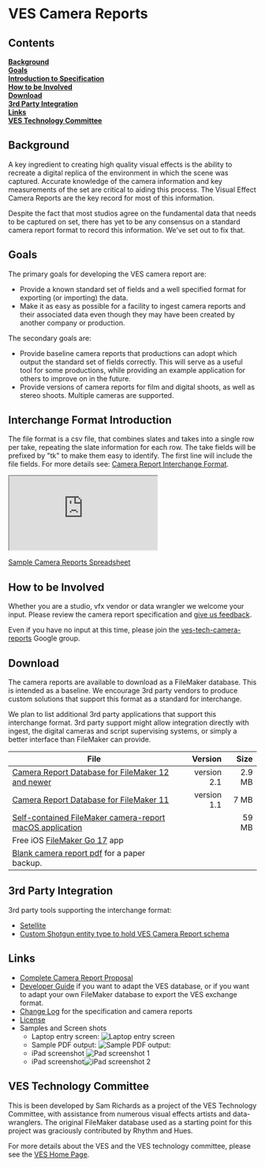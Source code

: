 # VES Camera Reports

## Contents
**[Background](#background)**<br>
**[Goals](#goals)**<br>
**[Introduction to Specification](#interchange-format-introduction)**<br>
**[How to be Involved](#how-to-be-involved)**<br>
**[Download](#download)**<br>
**[3rd Party Integration](#3rd-party-integration)**<br>
**[Links](#links)**<br>
**[VES Technology Committee](#ves-technology-committee)**<br>

## Background

A key ingredient to creating high quality visual effects is the ability to recreate a digital
replica of the environment in which the scene was captured. Accurate knowledge of the camera
information and key measurements of the set are critical to aiding this process. The Visual
Effect Camera Reports are the key record for most of this information.

Despite the fact that most studios agree on the fundamental data that needs to be captured on set,
there has yet to be any consensus on a standard camera report format to record this information. 
We've set out to fix that.

## Goals

The primary goals for developing the VES camera report are:

* Provide a known standard set of fields and a well specified format for exporting (or importing) the data.
* Make it as easy as possible for a facility to ingest camera reports and their associated data even though they may have been created by another company or production.

The secondary goals are:

* Provide baseline camera reports that productions can adopt which output the standard set of fields correctly. This will serve as a useful tool for some productions, while providing an example application for others to improve on in the future.
* Provide versions of camera reports for film and digital shoots, as well as stereo shoots. Multiple cameras are supported.

## Interchange Format Introduction

The file format is a csv file, that combines slates and takes into a single row per take,
repeating the slate information for each row. The take fields will be prefixed by "tk" to make
them easy to identify. The first line will include the file fields. For more details see:
[Camera Report Interchange Format](https://docs.google.com/document/d/17CVfBa2a1m2lyve5NFIovfTFC76GF5DE8qdPD1Fd4UI/pub).

<p><iframe src="https://docs.google.com/spreadsheet/pub?key=0AnE1uazTlVCGdDAtUkRwQlB4bWwxM0pKWGJneFZINmc&single=true&gid=2&output=html&range=A1%3ABG14&embedded=true"></iframe></p>

[Sample Camera Reports Spreadsheet](https://docs.google.com/spreadsheet/pub?key=0AnE1uazTlVCGdDAtUkRwQlB4bWwxM0pKWGJneFZINmc&single=true&gid=2&output=html&range=A1%3ABG14&embedded=true)

## How to be Involved

Whether you are a studio, vfx vendor or data wrangler we welcome your input. Please review the camera report specification and [give us feedback](https://groups.google.com/forum/#!forum/ves-tech-camera-reports).

Even if you have no input at this time, please join the [ves-tech-camera-reports](https://groups.google.com/forum/#!forum/ves-tech-camera-reports) Google group.

## Download

The camera reports are available to download as a FileMaker database. This is intended as a
baseline. We encourage 3rd party vendors to produce custom solutions that support this format as
a standard for interchange.

We plan to list additional 3rd party applications that support this interchange format. 3rd party
support might allow integration directly with ingest, the digital cameras and script supervising
systems, or simply a better interface than FileMaker can provide.

| File          | Version       | Size  |
| ------------- |--------------:| ------:|
| [Camera Report Database for FileMaker 12 and newer](https://camerareports.org/filemaker_12/ves_camera_reports.fmp12?raw=true) | version 2.1   | 2.9 MB |
| [Camera Report Database for FileMaker 11](https://camerareports.org/filemaker_11/ves_camera_reports.fp7?raw=true) | version 1.1   |   7 MB |
| [Self-contained FileMaker camera-report macOS application](https://camerareports.org/standalone/VES_CameraReport_Standalone.dmg?raw=true) |               |  59 MB |
| Free iOS [FileMaker Go 17](https://itunes.apple.com/us/app/filemaker-go-17/id1274628191?mt=8) app | |
| [Blank camera report pdf](https://camerareports.org/assets/camera-report-print-1.0-blank.pdf) for a paper backup. | |

## 3rd Party Integration

3rd party tools supporting the interchange format:

* [Setellite](https://setellite.nl/)
* [Custom Shotgun entity type to hold VES Camera Report schema](https://gist.github.com/reformstudios/993286b82f5e70b43013a3cd5f223c45)

## Links

* [Complete Camera Report Proposal](https://camerareports.org/assets/VESCameraReportProposal.html)
* [Developer Guide](https://docs.google.com/document/d/1ZmPxV6TMdPYdJ2ixfQ9V2TtvRVMxLIpn1JrUAGpDTxI/pub) if you want to adapt the VES database, or if you want to adapt your own FileMaker database to export the VES exchange format.
* [Change Log](https://docs.google.com/document/d/1_A8FBCWZtw2zkUlUi7f02W1UDLgDdBA7u_B1r3ZwsOc/pub) for the specification and camera reports
* [License](https://camerareports.org/LICENSE.txt)
* Samples and Screen shots
    * Laptop entry screen: ![Laptop entry screen](https://camerareports.org/images/camera-report-full-1.0-beta.png)
    * Sample PDF output: ![Sample PDF output:](https://camerareports.org/images/camera-report-print-1.0-beta.png)
    * iPad screenshot ![Pad screenshot 1](https://camerareports.org/images/ipad-1.png)
    * iPad screenshot![iPad screenshot 2](https://camerareports.org/images/ipad-2.png)

## VES Technology Committee

This is been developed by Sam Richards as a project of the VES Technology Committee, with
assistance from numerous visual effects artists and data-wranglers. The original FileMaker
database used as a starting point for this project was graciously contributed by Rhythm and Hues.

For more details about the VES and the VES technology committee, please see the [VES Home Page](https://www.visualeffectssociety.com/).








